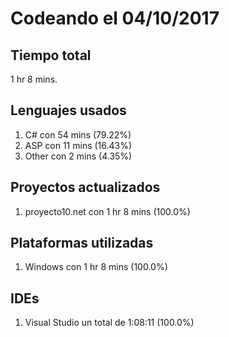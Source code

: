 # Codeando el 04/10/2017

## Tiempo total
1 hr 8 mins.

## Lenguajes usados
1. C# con 54 mins (79.22%)
1. ASP con 11 mins (16.43%)
1. Other con 2 mins (4.35%)

## Proyectos actualizados
1. proyecto10.net con 1 hr 8 mins (100.0%)

## Plataformas utilizadas
1. Windows con 1 hr 8 mins (100.0%)

## IDEs
1. Visual Studio un total de 1:08:11 (100.0%)
